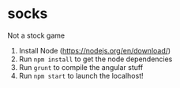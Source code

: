 # socks

 Not a stock game

1. Install Node (https://nodejs.org/en/download/)
2. Run `npm install` to get the node dependencies
3. Run `grunt` to compile the angular stuff
4. Run `npm start` to launch the localhost!